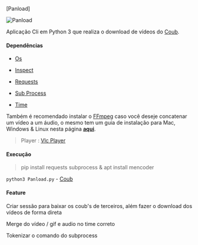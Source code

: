 
[Panload]

![Panload](http://i.imgur.com/oirUiHl.png "Panload")

Aplicação Cli em Python 3 que realiza o download de vídeos do [Coub](http://coub.com/explore/hot).

#### Dependências

* [Os](https://docs.python.org/3.7/library/os.html)

* [Inspect](https://docs.python.org/3.7/library/inspect.html)

* [Requests](http://docs.python-requests.org/en/master/)

* [Sub Process](https://docs.python.org/3.7/library/subprocess.html)

* [Time](https://docs.python.org/3.7/library/time.html)


Também é recomendado instalar o [FFmpeg](https://ffmpeg.org/) caso você deseje concatenar um vídeo a um áudio, o mesmo tem um guia de instalação para Mac, Windows & Linux nesta página **[aqui](https://github.com/adaptlearning/adapt_authoring/wiki/Installing-FFmpeg)**.

> Player : [Vlc Player](http://www.videolan.org/)

#### Execução

> pip install requests subprocess & apt install mencoder

`python3 Panload.py` - [Coub](http://coub.com/view/wpst2)

#### Feature

Criar sessão para baixar os coub's de terceiros, além fazer o download dos vídeos de forma direta

Merge do vídeo / gif e audio no time correto

Tokenizar o comando do subprocess
